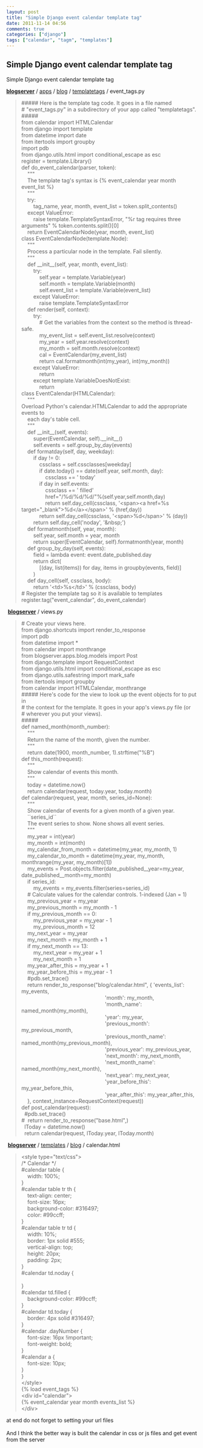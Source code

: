 ```yaml
---
layout: post
title: "Simple Django event calendar template tag"
date: 2011-11-14 04:56
comments: true
categories: ["django"]
tags: ["calendar", "tagm", "templates"]
---
```

## Simple Django event calendar template tag
Simple Django event calendar template tag

<strong><a href="https://github.com/jhjguxin/blogserver">blogserver</a></strong> / <a href="https://github.com/jhjguxin/blogserver/tree/master/apps">apps</a> / <a href="https://github.com/jhjguxin/blogserver/tree/master/apps/blog">blog</a> / <a href="https://github.com/jhjguxin/blogserver/tree/master/apps/blog/templatetags">templatetags</a> / event_tags.py
<blockquote>
<div id="LC1">##### Here is the template tag code. It goes in a file named</div>
<div id="LC2"># "event_tags.py" in a subdirectory of your app called "templatetags".</div>
<div id="LC3">#####</div>
<div id="LC5">from calendar import HTMLCalendar</div>
<div id="LC6">from django import template</div>
<div id="LC7">from datetime import date</div>
<div id="LC8">from itertools import groupby</div>
<div id="LC9">import pdb</div>
<div id="LC10">from django.utils.html import conditional_escape as esc</div>
<div id="LC12">register = template.Library()</div>
<div id="LC14">def do_event_calendar(parser, token):</div>
<div id="LC15">    """</div>
<div id="LC16">    The template tag's syntax is {% event_calendar year month event_list %}</div>
<div id="LC17">    """</div>
<div id="LC19">    try:</div>
<div id="LC20">        tag_name, year, month, event_list = token.split_contents()</div>
<div id="LC21">    except ValueError:</div>
<div id="LC22">        raise template.TemplateSyntaxError, "%r tag requires three arguments" % token.contents.split()[0]</div>
<div id="LC23">    return EventCalendarNode(year, month, event_list)</div>
<div id="LC26">class EventCalendarNode(template.Node):</div>
<div id="LC27">    """</div>
<div id="LC28">    Process a particular node in the template. Fail silently.</div>
<div id="LC29">    """</div>
<div id="LC31">    def __init__(self, year, month, event_list):</div>
<div id="LC32">        try:</div>
<div id="LC33">            self.year = template.Variable(year)</div>
<div id="LC34">            self.month = template.Variable(month)</div>
<div id="LC35">            self.event_list = template.Variable(event_list)</div>
<div id="LC36">        except ValueError:</div>
<div id="LC37">            raise template.TemplateSyntaxError</div>
<div id="LC39">    def render(self, context):</div>
<div id="LC40">        try:</div>
<div id="LC41">            # Get the variables from the context so the method is thread-safe.</div>
<div id="LC42">            my_event_list = self.event_list.resolve(context)</div>
<div id="LC43">            my_year = self.year.resolve(context)</div>
<div id="LC44">            my_month = self.month.resolve(context)</div>
<div id="LC45">            cal = EventCalendar(my_event_list)</div>
<div id="LC46">            return cal.formatmonth(int(my_year), int(my_month))</div>
<div id="LC47">        except ValueError:</div>
<div id="LC48">            return        </div>
<div id="LC49">        except template.VariableDoesNotExist:</div>
<div id="LC50">            return</div>
<div id="LC53">class EventCalendar(HTMLCalendar):</div>
<div id="LC54">    """</div>
<div id="LC55">Overload Python's calendar.HTMLCalendar to add the appropriate events to</div>
<div id="LC56">    each day's table cell.</div>
<div id="LC57">    """</div>
<div id="LC59">    def __init__(self, events):</div>
<div id="LC60">        super(EventCalendar, self).__init__()</div>
<div id="LC61">        self.events = self.group_by_day(events)</div>
<div id="LC63">    def formatday(self, day, weekday):</div>
<div id="LC64">        if day != 0:</div>
<div id="LC65">            cssclass = self.cssclasses[weekday]</div>
<div id="LC66">            if date.today() == date(self.year, self.month, day):</div>
<div id="LC67">                cssclass += ' today'</div>
<div id="LC68">            if day in self.events:</div>
<div id="LC69">                cssclass += ' filled'</div>
<div id="LC70">                href="/%d/%d/%d/"%(self.year,self.month,day)</div>
<div id="LC71">                return self.day_cell(cssclass, '&lt;span&gt;&lt;a href=%s target="_blank"&gt;%d&lt;/a&gt;&lt;/span&gt;' % (href,day))</div>
<div id="LC72">            return self.day_cell(cssclass, '&lt;span&gt;%d&lt;/span&gt;' % (day))</div>
<div id="LC73">        return self.day_cell('noday', '&amp;nbsp;')</div>
<div id="LC75">    def formatmonth(self, year, month):</div>
<div id="LC76">        self.year, self.month = year, month</div>
<div id="LC77">        return super(EventCalendar, self).formatmonth(year, month)</div>
<div id="LC79">    def group_by_day(self, events):</div>
<div id="LC80">        field = lambda event: event.date_published.day</div>
<div id="LC81">        return dict(</div>
<div id="LC82">            [(day, list(items)) for day, items in groupby(events, field)]</div>
<div id="LC83">        )</div>
<div id="LC85">    def day_cell(self, cssclass, body):</div>
<div id="LC86">        return '&lt;td&gt;%s&lt;/td&gt;' % (cssclass, body)</div>
<div id="LC88"># Register the template tag so it is available to templates</div>
<div id="LC89">register.tag("event_calendar", do_event_calendar)</div></blockquote>
<div> <strong><a href="https://github.com/jhjguxin/blogserver">blogserver</a></strong> / views.py</div>
<blockquote>
<div>
<div id="LC1"># Create your views here.</div>
<div id="LC2">from django.shortcuts import render_to_response</div>
<div id="LC3">import pdb</div>
<div id="LC4">from datetime import *</div>
<div id="LC5">from calendar import monthrange</div>
<div id="LC6">from blogserver.apps.blog.models import Post</div>
<div id="LC7">from django.template import RequestContext</div>
<div id="LC8">from django.utils.html import conditional_escape as esc</div>
<div id="LC9">from django.utils.safestring import mark_safe</div>
<div id="LC10">from itertools import groupby</div>
<div id="LC11">from calendar import HTMLCalendar, monthrange</div>
<div id="LC12">##### Here's code for the view to look up the event objects for to put in</div>
<div id="LC13"># the context for the template. It goes in your app's views.py file (or</div>
<div id="LC14"># wherever you put your views).</div>
<div id="LC15">#####</div>
<div id="LC17">def named_month(month_number):</div>
<div id="LC18">    """</div>
<div id="LC19">    Return the name of the month, given the number.</div>
<div id="LC20">    """</div>
<div id="LC21">    return date(1900, month_number, 1).strftime("%B")</div>
<div id="LC23">def this_month(request):</div>
<div id="LC24">    """</div>
<div id="LC25">    Show calendar of events this month.</div>
<div id="LC26">    """</div>
<div id="LC27">    today = datetime.now()</div>
<div id="LC28">    return calendar(request, today.year, today.month)</div>
<div id="LC31">def calendar(request, year, month, series_id=None):</div>
<div id="LC32">    """</div>
<div id="LC33">    Show calendar of events for a given month of a given year.</div>
<div id="LC34">    ``series_id``</div>
<div id="LC35">    The event series to show. None shows all event series.</div>
<div id="LC37">    """</div>
<div id="LC39">    my_year = int(year)</div>
<div id="LC40">    my_month = int(month)</div>
<div id="LC41">    my_calendar_from_month = datetime(my_year, my_month, 1)</div>
<div id="LC42">    my_calendar_to_month = datetime(my_year, my_month, monthrange(my_year, my_month)[1])</div>
<div id="LC44">    my_events = Post.objects.filter(date_published__year=my_year, date_published__month=my_month)</div>
<div id="LC45">    if series_id:</div>
<div id="LC46">        my_events = my_events.filter(series=series_id)</div>
<div id="LC48">    # Calculate values for the calendar controls. 1-indexed (Jan = 1)</div>
<div id="LC49">    my_previous_year = my_year</div>
<div id="LC50">    my_previous_month = my_month - 1</div>
<div id="LC51">    if my_previous_month == 0:</div>
<div id="LC52">        my_previous_year = my_year - 1</div>
<div id="LC53">        my_previous_month = 12</div>
<div id="LC54">    my_next_year = my_year</div>
<div id="LC55">    my_next_month = my_month + 1</div>
<div id="LC56">    if my_next_month == 13:</div>
<div id="LC57">        my_next_year = my_year + 1</div>
<div id="LC58">        my_next_month = 1</div>
<div id="LC59">    my_year_after_this = my_year + 1</div>
<div id="LC60">    my_year_before_this = my_year - 1</div>
<div id="LC61">    #pdb.set_trace()</div>
<div id="LC62">    return render_to_response("blog/calendar.html", { 'events_list': my_events,</div>
<div id="LC63">                                                        'month': my_month,</div>
<div id="LC64">                                                        'month_name': named_month(my_month),</div>
<div id="LC65">                                                        'year': my_year,</div>
<div id="LC66">                                                        'previous_month': my_previous_month,</div>
<div id="LC67">                                                        'previous_month_name': named_month(my_previous_month),</div>
<div id="LC68">                                                        'previous_year': my_previous_year,</div>
<div id="LC69">                                                        'next_month': my_next_month,</div>
<div id="LC70">                                                        'next_month_name': named_month(my_next_month),</div>
<div id="LC71">                                                        'next_year': my_next_year,</div>
<div id="LC72">                                                        'year_before_this': my_year_before_this,</div>
<div id="LC73">                                                        'year_after_this': my_year_after_this,</div>
<div id="LC74">    }, context_instance=RequestContext(request))</div>
<div id="LC75">def post_calendar(request):</div>
<div id="LC76">  #pdb.set_trace()</div>
<div id="LC77">#  return render_to_response("base.html",)</div>
<div id="LC78">  lToday = datetime.now()</div>
<div id="LC79">  return calendar(request, lToday.year, lToday.month)</div>
</div></blockquote>
<div> <strong><a href="https://github.com/jhjguxin/blogserver">blogserver</a></strong> / <a href="https://github.com/jhjguxin/blogserver/tree/master/templates">templates</a> / <a href="https://github.com/jhjguxin/blogserver/tree/master/templates/blog">blog</a> / calendar.html</div>
<blockquote>
<div>
<div id="LC1">&lt;style type="text/css"&gt;</div>
<div id="LC2">/* Calendar */</div>
<div id="LC4">#calendar table {</div>
<div id="LC5">    width: 100%;</div>
<div id="LC6">}</div>
<div id="LC8">#calendar table tr th {</div>
<div id="LC9">    text-align: center;</div>
<div id="LC10">    font-size: 16px;</div>
<div id="LC11">    background-color: #316497;</div>
<div id="LC12">    color: #99ccff;</div>
<div id="LC13">}</div>
<div id="LC15">#calendar table tr td {</div>
<div id="LC16">    width: 10%;</div>
<div id="LC17">    border: 1px solid #555;</div>
<div id="LC18">    vertical-align: top;</div>
<div id="LC19">    height: 20px;</div>
<div id="LC20">    padding: 2px;</div>
<div id="LC21">}</div>
<div id="LC23">#calendar td.noday {</div>
<div id="LC24">    </div>
<div id="LC25">}</div>
<div id="LC27">#calendar td.filled {</div>
<div id="LC28">    background-color: #99ccff;</div>
<div id="LC29">}</div>
<div id="LC31">#calendar td.today {</div>
<div id="LC32">    border: 4px solid #316497;</div>
<div id="LC33">}</div>
<div id="LC35">#calendar .dayNumber {</div>
<div id="LC36">    font-size: 16px !important;</div>
<div id="LC37">    font-weight: bold;</div>
<div id="LC38">}</div>
<div id="LC40">#calendar a {</div>
<div id="LC41">    font-size: 10px;</div>
<div id="LC42">}</div>
<div id="LC44">}</div>
<div id="LC45">&lt;/style&gt;</div>
<div id="LC46">{% load event_tags %}</div>
<div id="LC48">&lt;div id="calendar"&gt;</div>
<div id="LC49">{% event_calendar year month events_list %}</div>
<div id="LC50">&lt;/div&gt;</div>
</div></blockquote>
<div>
<div>at end do not forget to setting your url files</div>
</div>
<div> </div>
<div>And I think the better way is bulit the calendar in css or js files and get event from the server</div>
